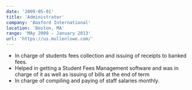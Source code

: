 ```yaml
---
date: '2009-05-01'
title: 'Administrator'
company: 'Baxford International'
location: 'Boston, MA'
range: 'MAy 2009 - January 2013'
url: 'https://us.mullenlowe.com/'
---
```


- In charge of students fees collection and issuing of receipts to banked fees.
- Helped in getting a Student Fees Management software and was in charge of it as well as issuing of bills at the end of term
- In charge of compiling and paying of staff salaries monthly.
